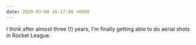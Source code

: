 ```yaml
---
date: 2020-03-08 10:17:00 +0900
---
```


I think after almost three (!) years, I'm finally getting able to do aerial shots in Rocket League.
